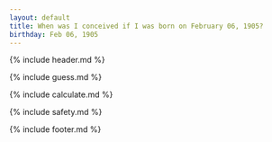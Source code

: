 ```yaml
---
layout: default
title: When was I conceived if I was born on February 06, 1905?
birthday: Feb 06, 1905
---
```


{% include header.md %}

{% include guess.md %}

{% include calculate.md %}

{% include safety.md %}

{% include footer.md %}



